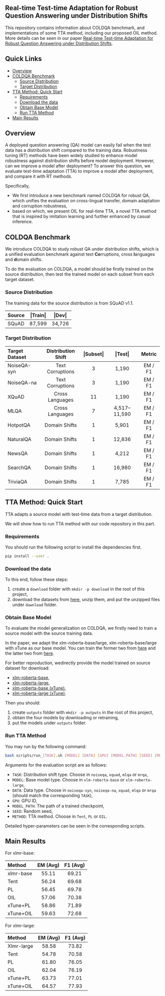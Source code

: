## Real-time Test-time Adaptation for Robust Question Answering under Distribution Shifts

This repository contains information about COLDQA benchmark, and implementations of some TTA method, including our proposed OIL method. More details can be seen in our paper [Real-time Test-time Adaptation for Robust Question Answering under Distribution Shifts]().


## Quick Links
  - [Overview](#overview)
  - [COLDQA Benchmark](#coldqa-benchmark)
    - [Source Distribution](#source-distribution)
    - [Target Distribution](#target-distribution)
  - [TTA Method: Quick Start](#tta-method-quick-start)
    - [Requirements](#requirements)
    - [Download the data](#download-the-data)
    - [Obtain Base Model](#obtain-base-model)
    - [Run TTA Method](#run-tta-method)
  - [Main Results](#main-results)


## Overview

A deployed question answering (QA) model can easily fail when the test data has a distribution shift compared to the training data. 
Robustness tuning (RT) methods have been widely studied to enhance model robustness against distribution shifts before model deployment. 
However, can we improve a model after deployment? 
To answer this question, we evaluate test-time adaptation (TTA) to improve a model after deployment, and compare it with RT methods. 

Specifically, 
* We first introduce a new benchmark named COLDQA for robust QA, which unifies the evaluation on cross-lingual transfer, domain adaptation and corruption robustness,
* based on which, we present OIL for real-time TTA, a novel TTA method that is inspired by imitation learning and further enhanced by casual inference. 


## COLDQA Benchmark

We introduce COLDQA to study robust QA under distribution shifts, which is a unified evaluation benchmark against text **Co**rruptions, cross **l**anguages and **d**omain shifts.

To do the evaluation on COLDQA, a model should be firstly trained on the source distribution, then test the trained model on each subset from each target dataset.


### Source Distribution

The training data for the source distribution is from SQuAD v1.1.

| Source | \|Train\| | \|Dev\| |
| :----- | :-------: | :-----: |
| SQuAD  | 87,599    | 34,726  |


### Target Distribution

| Target Dataset | Distribution Shift | \|Subset\| |   \|Test\|   | Metric  |
| :------------- | :----------------: | :--------: | :----------: | :-----: |
| NoiseQA-syn    |  Text Corruptions  |     3      |    1,190     | EM / F1 |
| NoiseQA-na     |  Text Corruptions  |     3      |    1,190     | EM / F1 |
| XQuAD          |  Cross Languages   |     11     |    1,190     | EM / F1 |
| MLQA           |  Cross Languages   |     7      | 4,517–11,590 | EM / F1 |
| HotpotQA       |   Domain Shifts    |     1      |    5,901     | EM / F1 |
| NaturalQA      |   Domain Shifts    |     1      |    12,836    | EM / F1 |
| NewsQA         |   Domain Shifts    |     1      |    4,212     | EM / F1 |
| SearchQA       |   Domain Shifts    |     1      |    16,980    | EM / F1 |
| TriviaQA       |   Domain Shifts    |     1      |    7,785     | EM / F1 |


## TTA Method: Quick Start

TTA adapts a source model with test-time data from a target distribution.

We will show how to run TTA method with our code repository in this part.

### Requirements

You should run the following script to install the dependencies first.

```bash
pip install --user .
```

### Download the data

To this end, follow these steps:

1. create a `download` folder with `mkdir -p download` in the root of this project,
2. download the datasets from [here](https://huggingface.co/datasets/oceanpty/ColdQA), unzip them, and put the unzipped files under `download` folder.


### Obtain Base Model

To evaluate the model generalization on COLDQA, we firstly need to train a source model with the source training data. 

In the paper, we adapt the xlm-roberta-base/large, xlm-roberta-base/large with xTune as our base model.
You can train the former two from [here](https://github.com/google-research/xtreme) and the latter two from [here](https://github.com/bozheng-hit/xTune).

For better reproduction, wedirectly provide the model trained on source dataset for download:
* [xlm-roberta-base](https://huggingface.co/oceanpty/xlmr-base-squad),
* [xlm-roberta-large](https://huggingface.co/oceanpty/xlmr-large-squad),
* [xlm-roberta-base (xTune)](https://huggingface.co/dyyyyyyyy/xTune_squad_XLM-RoBERTa-base),
* [xlm-roberta-large (xTune)](https://huggingface.co/dyyyyyyyy/xTune_squad_XLM-RoBERTa-large).

Then you should:
1. create `outputs` folder with `mkdir -p outputs` in the root of this project,
2. obtain the four models by downloading or retraining,
3. put the models under `outputs` folder.

### Run TTA Method

You may run by the following command:

```bash
bash scripts/run_[TASK].sh [MODEL] [DATA] [GPU] [MODEL_PATH] [SEED] [METHOD]
```

Arguments for the evaluation script are as follows: 

* `TASK`: Distribution shift type. Choose in `noiseqa`, `xquad`, `mlqa` or `mrqa`,
* `MODEL`: Base model type. Choose in `xlm-roberta-base` or `xlm-roberta-large`,
* `DATA`: Data type. Choose in `noiseqa-syn`, `noiseqa-na`, `xquad`, `mlqa` or `mrqa` (should match the corresponding `TASK`),
* `GPU`: GPU ID,
* `MODEL_PATH`: The path of a trained checkpoint,
* `SEED`: Random seed,
* `METHOD`: TTA method. Choose in `Tent`, `PL` or `OIL`.

Detailed hyper-parameters can be seen in the corresponding scripts.


## Main Results

For xlmr-base: 

| Method    | EM (Avg) | F1 (Avg) |
| :-------- | :------: | :------: |
| xlmr-base |  55.11   |  69.21   |
| Tent      |  56.24   |  69.68   |
| PL        |  56.45   |  69.78   |
| OIL       |  57.06   |  70.38   |
| xTune+PL  |  58.86   |  71.89   |
| xTune+OIL |  59.63   |  72.68   |


For xlmr-large: 

| Method     | EM (Avg) | F1 (Avg) |
| :--------- | :------: | :------: |
| Xlmr-large |  58.58   |  73.82   |
| Tent       |  54.78   |  70.58   |
| PL         |  61.80   |  76.05   |
| OIL        |  62.04   |  76.19   |
| xTune+PL   |  63.73   |  77.01   |
| xTune+OIL  |  64.57   |  77.93   |



